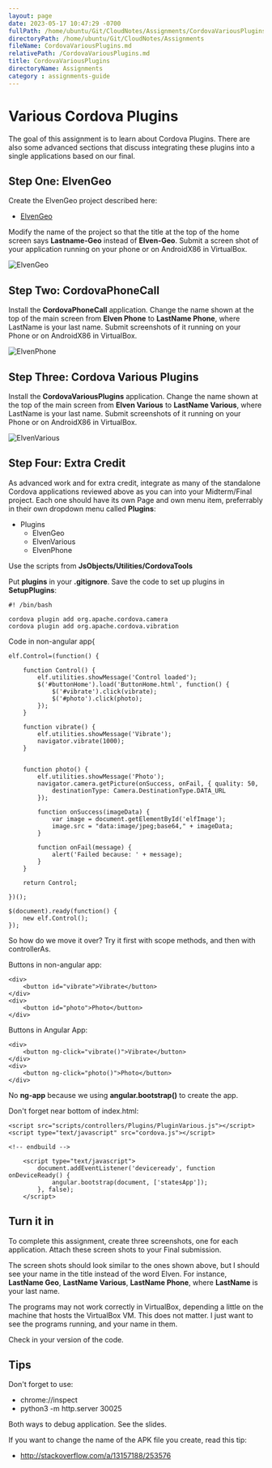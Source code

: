```yaml
---
layout: page
date: 2023-05-17 10:47:29 -0700
fullPath: /home/ubuntu/Git/CloudNotes/Assignments/CordovaVariousPlugins.md
directoryPath: /home/ubuntu/Git/CloudNotes/Assignments
fileName: CordovaVariousPlugins.md
relativePath: /CordovaVariousPlugins.md
title: CordovaVariousPlugins
directoryName: Assignments
category : assignments-guide
---
```


# Various Cordova Plugins

The goal of this assignment is to learn about Cordova Plugins. There are also
some advanced sections that discuss integrating these plugins into a single
applications based on our final.

## Step One: ElvenGeo

Create the ElvenGeo project described here:

- [ElvenGeo](http://www.ccalvert.net/development/android/CordovaPlugin.html#geo)

Modify the name of the project so that the title at the top of the home screen
says **Lastname-Geo** instead of **Elven-Geo**. Submit a screen shot of your 
application running on your phone or on AndroidX86 in VirtualBox.

<img class="small" src="https://drive.google.com/uc?id=0B25UTAlOfPRGWkJVMXJvQWhjSDA" alt="ElvenGeo">

## Step Two: CordovaPhoneCall

Install the **CordovaPhoneCall** application. Change the name shown at the top
of the main screen from **Elven Phone** to **LastName Phone**, where LastName 
is your last name. Submit screenshots of it running
on your Phone or on AndroidX86 in VirtualBox.

![ElvenPhone](https://drive.google.com/uc?id=0B25UTAlOfPRGSTNzbHgzRDRBbHc)

## Step Three: Cordova Various Plugins

Install the **CordovaVariousPlugins** application. Change the name shown at the top
of the main screen from **Elven Various** to **LastName Various**, where LastName 
is your last name. Submit screenshots of it running on your Phone or on AndroidX86 
in VirtualBox.

![ElvenVarious](https://drive.google.com/uc?id=0B25UTAlOfPRGdXZjN3dBdDRoRHc)

## Step Four: Extra Credit

As advanced work and for extra credit, integrate as many of the standalone Cordova 
applications reviewed above as you can into your Midterm/Final project. Each one 
should have its own Page and own menu item, preferrably in their own dropdown
menu called **Plugins**:

- Plugins
    - ElvenGeo
    - ElvenVarious
    - ElvenPhone

Use the scripts from **JsObjects/Utilities/CordovaTools**

Put **plugins** in your **.gitignore**. Save the code to set up plugins in **SetupPlugins**:

```
#! /bin/bash

cordova plugin add org.apache.cordova.camera
cordova plugin add org.apache.cordova.vibration
```

Code in non-angular app{

```
elf.Control=(function() {

    function Control() {
        elf.utilities.showMessage('Control loaded');
        $('#buttonHome').load('ButtonHome.html', function() {
            $('#vibrate').click(vibrate);
            $('#photo').click(photo);
        });
    }

    function vibrate() {
        elf.utilities.showMessage('Vibrate');
        navigator.vibrate(1000);
    }


    function photo() {
        elf.utilities.showMessage('Photo');
        navigator.camera.getPicture(onSuccess, onFail, { quality: 50,
            destinationType: Camera.DestinationType.DATA_URL
        });

        function onSuccess(imageData) {
            var image = document.getElementById('elfImage');
            image.src = "data:image/jpeg;base64," + imageData;
        }

        function onFail(message) {
            alert('Failed because: ' + message);
        }
    }

    return Control;

})();

$(document).ready(function() {
    new elf.Control();
});
```

So how do we move it over? Try it first with scope methods, and then
with controllerAs.

Buttons in non-angular app:

```
<div>
    <button id="vibrate">Vibrate</button>
</div>
<div>
    <button id="photo">Photo</button>
</div>

```

Buttons in Angular App:

```
<div>
    <button ng-click="vibrate()">Vibrate</button>
</div>
<div>
    <button ng-click="photo()">Photo</button>
</div>
```


No **ng-app** because we using **angular.bootstrap()** to create the app.

Don't forget near bottom of index.html:

```
<script src="scripts/controllers/Plugins/PluginVarious.js"></script>
<script type="text/javascript" src="cordova.js"></script>

<!-- endbuild -->

    <script type="text/javascript">
        document.addEventListener('deviceready', function onDeviceReady() {
            angular.bootstrap(document, ['statesApp']);
        }, false);
    </script>

```

## Turn it in

To complete this assignment, create three screenshots, one for each application.
Attach these screen shots to your Final submission. 

The screen shots should look similar to the ones shown above, but I should see 
your name in the title instead of the word Elven. For instance, **LastName Geo**, 
**LastName Various**, **LastName Phone**,  where **LastName** is your last name.

The programs may not work correctly in VirtualBox, depending a little on
the machine that hosts the VirtualBox VM. This does not matter. I just want
to see the programs running, and your name in them. 

Check in your version of the code.

## Tips

Don't forget to use:

- chrome://inspect
- python3 -m http.server 30025

Both ways to debug application. See the slides.

If you want to change the name of the APK file you create, read this tip:

- <http://stackoverflow.com/a/13157188/253576>